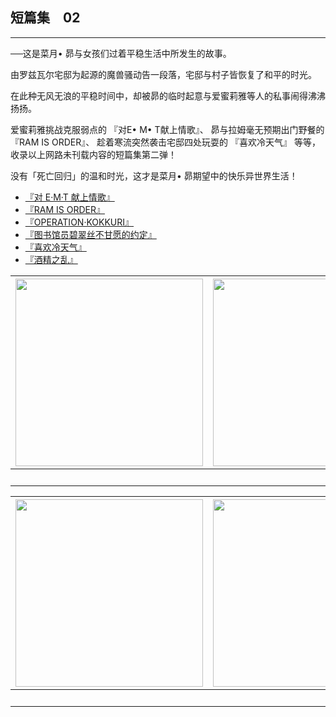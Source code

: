## 短篇集　02

------

──这是菜月• 昴与女孩们过着平稳生活中所发生的故事。

由罗兹瓦尔宅邸为起源的魔兽骚动告一段落，宅邸与村子皆恢复了和平的时光。

在此种无风无浪的平稳时间中，却被昴的临时起意与爱蜜莉雅等人的私事闹得沸沸扬扬。

爱蜜莉雅挑战克服弱点的 『对E• M• T献上情歌』、 昴与拉姆毫无预期出门野餐的 『RAM IS ORDER』、 趁着寒流突然袭击宅邸四处玩耍的 『喜欢冷天气』 等等，收录以上网路未刊载内容的短篇集第二弹！

没有「死亡回归」的温和时光，这才是菜月• 昴期望中的快乐异世界生活！



- [『对 E·M·T 献上情歌』](01.html)
- [『RAM IS ORDER』](02.html)
- [『OPERATION·KOKKURI』](03.html)
- [『图书馆员碧翠丝不甘愿的约定』](04.html)
- [『喜欢冷天气』](05.html)
- [『酒精之乱』](06.html)


| <img width="300" src="/res/img/article/chapter099/short02/00-a.jpg"> | <img width="300" src="/res/img/article/chapter099/short02/00-b.jpg"> | <img width="300" src="/res/img/article/chapter099/short02/00-c.jpg"> | <img width="300" src="/res/img/article/chapter099/short02/00-d.jpg"> | <img width="300" src="/res/img/article/chapter099/short02/11.jpg"> |
|:------:|:------:|:------:|:------:|:------:|
| 　 | 　 | 　 | 　 | 　 |


| <img width="300" src="/res/img/article/chapter099/short02/12.jpg"> | <img width="300" src="/res/img/article/chapter099/short02/13.jpg"> |
|:------:|:------:|
| 　 | 　 |

